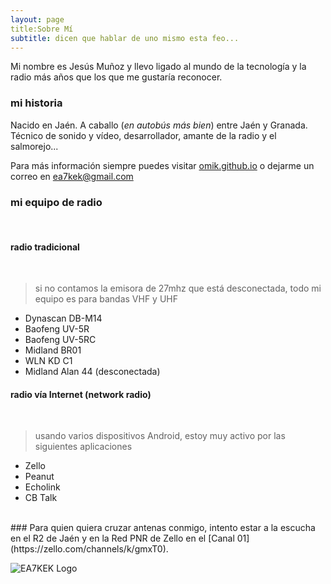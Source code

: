 ```yaml
---
layout: page
title:Sobre Mí
subtitle: dicen que hablar de uno mismo esta feo...
---
```


Mi nombre es Jesús Muñoz y llevo ligado al mundo de la tecnología y la radio más años que los que me gustaría reconocer.

### mi historia

Nacido en Jaén. A caballo (*en autobús más bien*) entre Jaén y Granada. Técnico de sonido y vídeo, desarrollador, amante de la radio y el salmorejo... 

Para más información siempre puedes visitar [omik.github.io](https://omik.github.io) o dejarme un correo en [ea7kek@gmail.com](mailto:ea7kek@gmail.com)

### mi equipo de radio
<br/>

#### radio tradicional
<br/>

> si no contamos la emisora de 27mhz que está desconectada, todo mi equipo es para bandas VHF y UHF 

- Dynascan DB-M14
- Baofeng UV-5R
- Baofeng UV-5RC
- Midland BR01
- WLN KD C1
- Midland Alan 44 (desconectada)


#### radio vía Internet (network radio)
<br/>

> usando varios dispositivos Android, estoy muy activo por las siguientes aplicaciones

- Zello
- Peanut
- Echolink
- CB Talk

<br/>
### Para quien quiera cruzar antenas conmigo, intento estar a la escucha en el R2 de Jaén y en la Red PNR de Zello en el  [Canal 01](https://zello.com/channels/k/gmxT0).



![EA7KEK Logo](https://i.imgur.com/eWaPr9C.png)